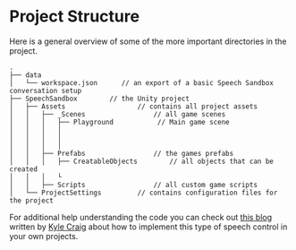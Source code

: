 # Project Structure

Here is a general overview of some of the more important directories in the project.

```
.
├── data
│   └── workspace.json      // an export of a basic Speech Sandbox conversation setup
├── SpeechSandbox        // the Unity project
│   ├── Assets                  // contains all project assets
│   │   ├── _Scenes                 // all game scenes
│   │   │   ├── Playground           // Main game scene
│   │   │   │
│   │   │   │
│   │   │   │
│   │   ├── Prefabs                 // the games prefabs
│   │   │   ├── CreatableObjects        // all objects that can be created
│   │   │   └
│   │   ├── Scripts                 // all custom game scripts
│   └── ProjectSettings         // contains configuration files for the project
```

For additional help understanding the code you can check out [this blog](https://www.ibm.com/innovation/milab/watson-speech-virtual-reality-unity/) written by [Kyle Craig](https://twitter.com/thekylecraig) about how to implement this type of speech control in your own projects.
